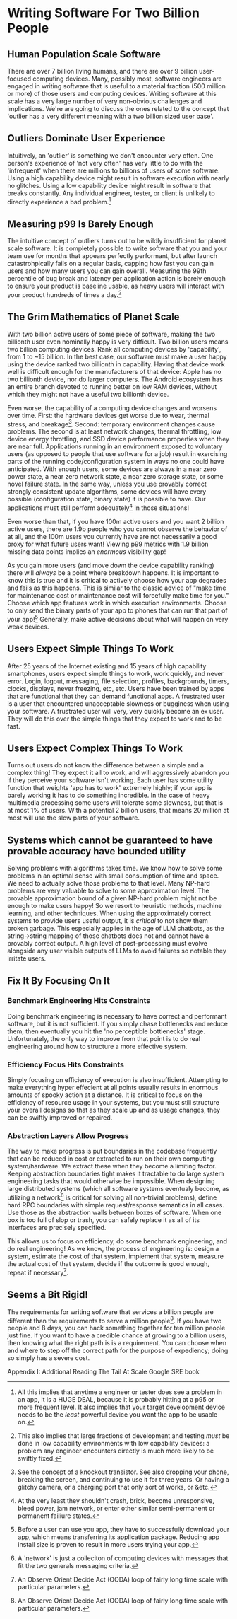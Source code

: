 # Writing Software For Two Billion People 

## Human Population Scale Software

There are over 7 billion living humans, and there are over 9 billion user-focused computing devices.  Many, possibly most, software engineers are engaged in writing software that is useful to a material fraction (500 million or more) of those users and computing devices. Writing software at this scale has a very large number of very non-obvious challenges and implications.  We're are going to discuss the ones related to the concept that 'outlier has a very different meaning with a two billion sized user base'.

## Outliers Dominate User Experience

Intuitively, an 'outlier' is something we don't encounter very often. One person's experience of 'not very often' has very little to do with the 'infrequent' when there are millions to billions of users of some software.  Using a high capability device might result in software execution with nearly no glitches. Using a low capability device might result in software that breaks constantly. Any individual engineer, tester, or client is unlikely to directly experience a bad problem.[^1]

## Measuring p99 Is Barely Enough

The intuitive concept of outliers turns out to be wildly insufficient for planet scale software. It is completely possible to write software that you and your team use for months that appears perfectly performant, but after launch catastrohpically fails on a regular basis, capping how fast you can gain users and how many users you can gain overall.  Measuring the 99th percentile of bug break and latency per application action is barely enough to ensure your product is baseline usable, as heavy users will interact with your product hundreds of times a day.[^2]  

## The Grim Mathematics of Planet Scale

With two billion active users of some piece of software, making the two billionth user even nominally happy is very difficult. Two billion users means two billion computing devices. Rank all computing devices by 'capability', from 1 to ~15 billion.  In the best case, our software must make a user happy using the device ranked two billionth in capability.  Having that device work well is difficult enough for the manufacturers of that device: Apple has no two billionth device, nor do larger computers.  The Android ecosystem has an entire branch devoted to running better on low RAM devices, without which they might not have a useful two billionth device.

Even worse, the capability of a computing device changes and worsens over time.  First: the hardware devices get worse due to wear, thermal stress, and breakage[^3]. Second: temporary environment changes cause problems.  The second is at least network changes, thermal throttling, low device energy throttling, and SSD device performance properties when they are near full.  Applications running in an environment exposed to voluntary users (as opposed to people that use software for a job) result in exercising parts of the running code/configuration system in ways no one could have anticipated.  With enough users, some devices are always in a near zero power state, a near zero network state, a near zero storage state, or some novel failure state. In the same way, unless you use provably correct strongly consistent update algorithms, some devices will have every possible (configuration state, binary state) it is possible to have. Our applications must still perform adequately[^4] in those situations!

Even worse than that, if you have 100m active users and you want 2 billion active users, there are 1.9b people who you cannot observe the behavior of at all, and the 100m users you currently have are not necessarily a good proxy for what future users want!  Viewing p99 metrics with 1.9 billion missing data points implies an _enormous_ visibility gap!

As you gain more users (and move down the device capability ranking) there will _always_ be a point where breakdown happens. It is important to know this is true and it is critical to actively choose how your app degrades and fails as this happens. This is similar to the classic advice of "make time for maintenance cost or maintenance cost will forcefully make time for you."  Choose which app features work in which execution environments.  Choose to only send the binary parts of your app to phones that can run that part of your app![^5] Generally, make active decisions about what will happen on very weak devices.

## Users Expect Simple Things To Work

After 25 years of the Internet existing and 15 years of high capability smartphones, users expect simple things to work, work quickly, and never error.  Login, logout, messaging, file selection, profiles, backgrounds, timers, clocks, displays, never freezing, etc, etc.  Users have been trained by apps that are functional that they can demand functional apps.  A frustrated user is a user that encountered unacceptable slowness or bugginess when using your software. A frustrated user will very, very quickly become an ex user.  They will do this over the simple things that they expect to work and to be fast.

## Users Expect Complex Things To Work

Turns out users do not know the difference between a simple and a complex thing! They expect it all to work, and will aggressively abandon you if they perceive your software isn't working. Each user has some utility function that weights 'app has to work' extremely highly; if your app is barely working it has to do something incredible.  In the case of heavy multimedia processing some users will tolerate some slowness, but that is at most 1% of users. With a potential 2 billion users, that means 20 million at most will use the slow parts of your software. 

## Systems which cannot be guaranteed to have provable accuracy have bounded utility

Solving problems with algorithms takes time. We know how to solve some problems in an optimal sense with small consumption of time and space.  We need to actually solve those problems to that level. Many NP-hard problems are very valuable to solve to some approximation level. The provable approximation bound of a given NP-hard problem might not be enough to make users happy! So we resort to heuristic methods, machine learning, and other techniques.  When using the approximately correct systems to provide users useful output, it is _critical_ to not show them broken garbage. This especially applies in the age of LLM chatbots, as the string->string mapping of those chatbots does not and cannot have a provably correct output. A high level of post-processing must evolve alongside any user visible outputs of LLMs to avoid failures so notable they irritate users.

## Fix It By Focusing On It

### Benchmark Engineering Hits Constraints

Doing benchmark engineering is necessary to have correct and performant software, but it is not sufficient.  If you simply chase bottlenecks and reduce them, then eventually you hit the 'no perceptible bottlenecks' stage. Unfortunately, the only way to improve from that point is to do real engineering around how to structure a more effective system.

### Efficiency Focus Hits Constraints

Simply focusing on efficiency of execution is also insufficient.  Attempting to make everything hyper effecient at all points usually results in enormous amounts of spooky action at a distance. It is critical to focus on the efficiency of resource usage in your systems, but you must still structure your overall designs so that as they scale up and as usage changes, they can be swiftly improved or repaired.

### Abstraction Layers Allow Progress

The way to make progress is put boundaries in the codebase frequently that can be reduced in cost or extracted to run on their own computing system/hardware. We extract these when they become a limiting factor. Keeping abstraction boundaries tight makes it tractable to do large system engineering tasks that would otherwise be impossible. When designing large distributed systems (which all software systems eventualy become, as utilizing a network[^6] is critical for solving all non-trivial problems), define hard RPC boundaries with simple request/response semantics in all cases.  Use those as the abstraction walls between boxes of software.  When one box is too full of slop or trash, you can safely replace it as all of its interfaces are precisely specified.

This allows us to focus on efficiency, do some benchmark engineering, and do real engineering! As we know, the process of engineering is: design a system, estimate the cost of that system, implement that system, measure the actual cost of that system, decide if the outcome is good enough, repeat if necessary[^7].

## Seems a Bit Rigid!

The requirements for writing software that services a billion people are different than the requirements to serve a million people[^7]. If you have two people and 8 days, you can hack something together for ten million people just fine.  If you want to have a credible chance at growing to a billion users, then knowing what the right path is is a requirement.  You can choose when and where to step off the correct path for the purpose of expediency; doing so simply has a severe cost.

[^1]: All this implies that anytime a engineer or tester does see a problem in an app, it is a HUGE DEAL, because it is probably hitting at a p95 or more frequent level. It also implies that your target development device needs to be the _least_ powerful device you want the app to be usable on.
[^2]: This also implies that large fractions of development and testing _must_ be done in low capability environments with low capability devices: a problem any engineer encounters directly is much more likely to be swiftly fixed.
[^3]: See the concept of a knockout transistor.  See also dropping your phone, breaking the screen, and continuing to use it for three years. Or having a glitchy camera, or a charging port that only sort of works, or &etc.
[^4]: At the very least they shouldn't crash, brick, become unresponsive, bleed power, jam network, or enter other similar semi-permanent or permanent failiure states.
[^5]: Before a user can use you app, they have to successfully download your app, which means transferring its application package.  Reducing app install size is proven to result in more users trying your app.
[^6]: A 'network' is just a colleciton of computing devices with messages that fit the two generals messaging criteria.
[^7]: An Observe Orient Decide Act (OODA) loop of fairly long time scale with particular parameters.
[^8]: That said, these lessons all apply to software that is for a hundred thousand people: little broken, irritating things about software results in people not using that software! Examine your own usage of software over time!  How many times have you used a buggy compiler?

Appendix I:
Additional Reading
The Tail At Scale
Google SRE book
